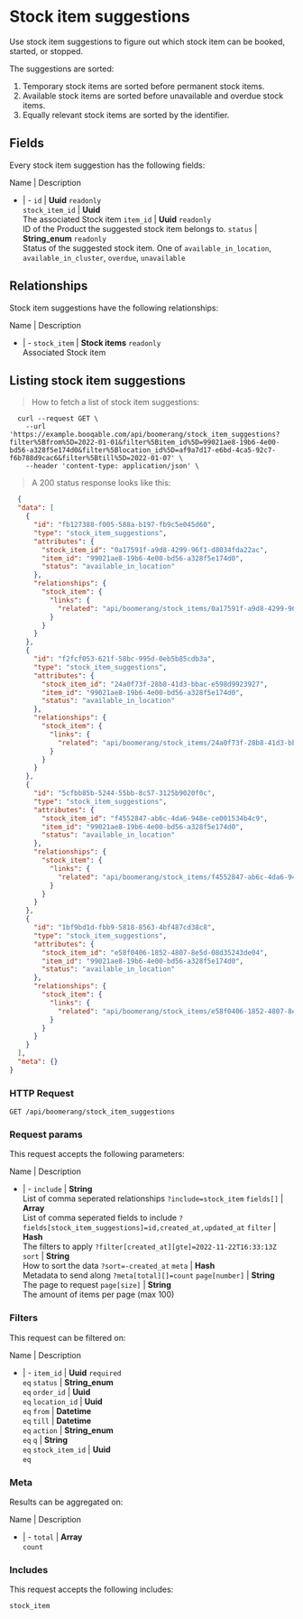 # Stock item suggestions

Use stock item suggestions to figure out which stock item can be booked,
started, or stopped.

The suggestions are sorted:
  1. Temporary stock items are sorted before permanent stock items.
  2. Available stock items are sorted before unavailable and overdue stock items.
  3. Equally relevant stock items are sorted by the identifier.

## Fields
Every stock item suggestion has the following fields:

Name | Description
- | -
`id` | **Uuid** `readonly`<br>
`stock_item_id` | **Uuid** <br>The associated Stock item
`item_id` | **Uuid** `readonly`<br>ID of the Product the suggested stock item belongs to.
`status` | **String_enum** `readonly`<br>Status of the suggested stock item. One of `available_in_location`, `available_in_cluster`, `overdue`, `unavailable` 


## Relationships
Stock item suggestions have the following relationships:

Name | Description
- | -
`stock_item` | **Stock items** `readonly`<br>Associated Stock item


## Listing stock item suggestions



> How to fetch a list of stock item suggestions:

```shell
  curl --request GET \
    --url 'https://example.booqable.com/api/boomerang/stock_item_suggestions?filter%5Bfrom%5D=2022-01-01&filter%5Bitem_id%5D=99021ae8-19b6-4e00-bd56-a328f5e174d0&filter%5Blocation_id%5D=af9a7d17-e6bd-4ca5-92c7-f6b788d9cac6&filter%5Btill%5D=2022-01-07' \
    --header 'content-type: application/json' \
```

> A 200 status response looks like this:

```json
  {
  "data": [
    {
      "id": "fb127388-f005-588a-b197-fb9c5e045d60",
      "type": "stock_item_suggestions",
      "attributes": {
        "stock_item_id": "0a17591f-a9d8-4299-96f1-d8034fda22ac",
        "item_id": "99021ae8-19b6-4e00-bd56-a328f5e174d0",
        "status": "available_in_location"
      },
      "relationships": {
        "stock_item": {
          "links": {
            "related": "api/boomerang/stock_items/0a17591f-a9d8-4299-96f1-d8034fda22ac"
          }
        }
      }
    },
    {
      "id": "f2fcf053-621f-58bc-995d-0eb5b85cdb3a",
      "type": "stock_item_suggestions",
      "attributes": {
        "stock_item_id": "24a0f73f-28b8-41d3-bbac-e598d9923927",
        "item_id": "99021ae8-19b6-4e00-bd56-a328f5e174d0",
        "status": "available_in_location"
      },
      "relationships": {
        "stock_item": {
          "links": {
            "related": "api/boomerang/stock_items/24a0f73f-28b8-41d3-bbac-e598d9923927"
          }
        }
      }
    },
    {
      "id": "5cfbb85b-5244-55bb-8c57-3125b9020f0c",
      "type": "stock_item_suggestions",
      "attributes": {
        "stock_item_id": "f4552847-ab6c-4da6-948e-ce001534b4c9",
        "item_id": "99021ae8-19b6-4e00-bd56-a328f5e174d0",
        "status": "available_in_location"
      },
      "relationships": {
        "stock_item": {
          "links": {
            "related": "api/boomerang/stock_items/f4552847-ab6c-4da6-948e-ce001534b4c9"
          }
        }
      }
    },
    {
      "id": "1bf9bd1d-fbb9-5818-8563-4bf487cd38c8",
      "type": "stock_item_suggestions",
      "attributes": {
        "stock_item_id": "e58f0406-1852-4807-8e5d-08d35243de04",
        "item_id": "99021ae8-19b6-4e00-bd56-a328f5e174d0",
        "status": "available_in_location"
      },
      "relationships": {
        "stock_item": {
          "links": {
            "related": "api/boomerang/stock_items/e58f0406-1852-4807-8e5d-08d35243de04"
          }
        }
      }
    }
  ],
  "meta": {}
}
```

### HTTP Request

`GET /api/boomerang/stock_item_suggestions`

### Request params

This request accepts the following parameters:

Name | Description
- | -
`include` | **String** <br>List of comma seperated relationships `?include=stock_item`
`fields[]` | **Array** <br>List of comma seperated fields to include `?fields[stock_item_suggestions]=id,created_at,updated_at`
`filter` | **Hash** <br>The filters to apply `?filter[created_at][gte]=2022-11-22T16:33:13Z`
`sort` | **String** <br>How to sort the data `?sort=-created_at`
`meta` | **Hash** <br>Metadata to send along `?meta[total][]=count`
`page[number]` | **String** <br>The page to request
`page[size]` | **String** <br>The amount of items per page (max 100)


### Filters

This request can be filtered on:

Name | Description
- | -
`item_id` | **Uuid** `required`<br>`eq`
`status` | **String_enum** <br>`eq`
`order_id` | **Uuid** <br>`eq`
`location_id` | **Uuid** <br>`eq`
`from` | **Datetime** <br>`eq`
`till` | **Datetime** <br>`eq`
`action` | **String_enum** <br>`eq`
`q` | **String** <br>`eq`
`stock_item_id` | **Uuid** <br>`eq`


### Meta

Results can be aggregated on:

Name | Description
- | -
`total` | **Array** <br>`count`


### Includes

This request accepts the following includes:

`stock_item`





